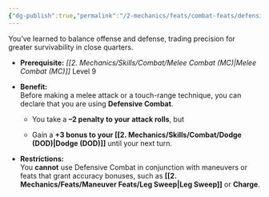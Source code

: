 ```yaml
---
{"dg-publish":true,"permalink":"/2-mechanics/feats/combat-feats/defensive-combat/","noteIcon":""}
---
```


You’ve learned to balance offense and defense, trading precision for greater survivability in close quarters.

- **Prerequisite:** _[[2. Mechanics/Skills/Combat/Melee Combat (MC)\|Melee Combat (MC)]]_ Level 9
    
- **Benefit:**  
    Before making a melee attack or a touch-range technique, you can declare that you are using **Defensive Combat**.
    
    - You take a **–2 penalty to your attack rolls**, but
        
    - Gain a **+3 bonus to your [[2. Mechanics/Skills/Combat/Dodge (DOD)\|Dodge (DOD)]]** until your next turn.
        
- **Restrictions:**  
    You **cannot** use Defensive Combat in conjunction with maneuvers or feats that grant accuracy bonuses, such as **[[2. Mechanics/Feats/Maneuver Feats/Leg Sweep\|Leg Sweep]]** or **Charge**.